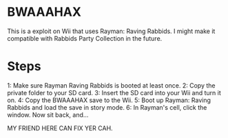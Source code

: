 # BWAAAHAX
This is a exploit on Wii that uses Rayman: Raving Rabbids. I might make it compatible with Rabbids Party Collection in the future.
# Steps
1: Make sure Rayman Raving Rabbids is booted at least once.
2: Copy the private folder to your SD card.
3: Insert the SD card into your Wii and turn it on.
4: Copy the BWAAAHAX save to the Wii.
5: Boot up Rayman: Raving Rabbids and load the save in story mode.
6: In Rayman's cell, click the window. Now sit back, and...

MY FRIEND HERE CAN FIX YER CAH.
